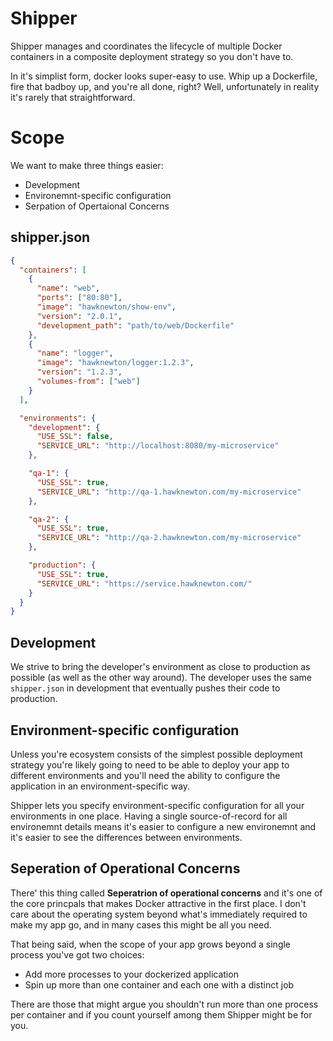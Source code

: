 # Shipper

Shipper manages and coordinates the lifecycle of multiple Docker containers
in a composite deployment strategy so you don't have to.

In it's simplist form, docker looks super-easy to use.  Whip up a Dockerfile,
fire that badboy up, and you're all done, right?  Well, unfortunately
in reality it's rarely that straightforward.

# Scope

We want to make three things easier:
* Development
* Environemnt-specific configuration
* Serpation of Opertaional Concerns

## shipper.json

```json
{
  "containers": [
    {
      "name": "web",
      "ports": ["80:80"],
      "image": "hawknewton/show-env",
      "version": "2.0.1",
      "development_path": "path/to/web/Dockerfile"
    },
    {
      "name": "logger",
      "image": "hawknewton/logger:1.2.3",
      "version": "1.2.3",
      "volumes-from": ["web"]
    }
  ],

  "environments": {
    "development": {
      "USE_SSL": false,
      "SERVICE_URL": "http://localhost:8080/my-microservice"
    },

    "qa-1": {
      "USE_SSL": true,
      "SERVICE_URL": "http://qa-1.hawknewton.com/my-microservice"
    },

    "qa-2": {
      "USE_SSL": true,
      "SERVICE_URL": "http://qa-2.hawknewton.com/my-microservice"
    },

    "production": {
      "USE_SSL": true,
      "SERVICE_URL": "https://service.hawknewton.com/"
    }
  }
}
```

## Development

We strive to bring the developer's environment as close to production as
possible (as well as the other way around).  The developer uses the same
`shipper.json` in development that eventually pushes their code to production.

## Environment-specific configuration

Unless you're ecosystem consists of the simplest possible deployment strategy
you're likely going to need to be able to deploy your app to different
environments and you'll need the ability to configure the application in an
environment-specific way.

Shipper lets you specify environment-specific configuration for all your
environments in one place.  Having a single source-of-record for all
environemnt details means it's easier to configure a new environemnt and it's
easier to see the differences between environments.

## Seperation of Operational Concerns

There' this thing called **Seperatrion of operational concerns** and it's one
of the core princpals that makes Docker attractive in the first place.  I
don't care about the operating system beyond what's immediately
required to make my app go, and in many cases this might be all you need.

That being said, when the scope of your app grows beyond a single process
you've got two choices:
* Add more processes to your dockerized application
* Spin up more than one container and each one with a distinct job

There are those that might argue you shouldn't run more than one process
per container and if you count yourself among them Shipper might be for you.
